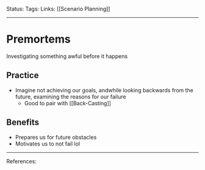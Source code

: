 Status:
Tags:
Links: [[Scenario Planning]]
___
# Premortems
Investigating something awful before it happens
## Practice
- Imagine not achieving our goals, andwhile looking backwards from the future, examining the reasons for our failure
	- Good to pair with [[Back-Casting]]
## Benefits
- Prepares us for future obstacles
- Motivates us to not fail lol
___
References: